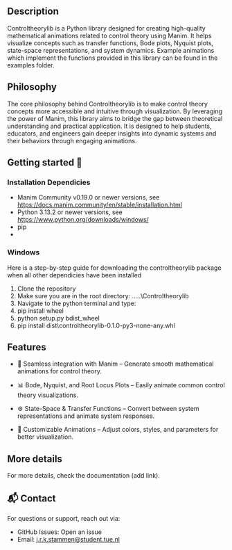 ## Description
Controltheorylib is a Python library designed for creating high-quality mathematical animations related to control theory using Manim. It helps visualize concepts such as transfer functions, Bode plots, Nyquist plots, state-space representations, and system dynamics. Example animations which implement the functions provided in this library can be found in the examples folder. 

## Philosophy
The core philosophy behind Controltheorylib is to make control theory concepts more accessible and intuitive through visualization. By leveraging the power of Manim, this library aims to bridge the gap between theoretical understanding and practical application. It is designed to help students, educators, and engineers gain deeper insights into dynamic systems and their behaviors through engaging animations.

## Getting started 🚀
### Installation Dependicies
+ Manim Community v0.19.0 or newer versions, see https://docs.manim.community/en/stable/installation.html
+ Python 3.13.2 or newer versions, see https://www.python.org/downloads/windows/
+ pip
+ 

### Windows
Here is a step-by-step guide for downloading the controltheorylib package when all other dependicies have been installed
1. Clone the repository
2. Make sure you are in the root directory: .....\Controltheorylib
3. Navigate to the python terminal and type:
4. pip install wheel
5. python setup.py bdist_wheel
6. pip install dist\controltheorylib-0.1.0-py3-none-any.whl

 ## Features

+ 🎥 Seamless integration with Manim – Generate smooth mathematical animations for control theory.

+ 📊 Bode, Nyquist, and Root Locus Plots – Easily animate common control theory visualizations.

+ ⚙️ State-Space & Transfer Functions – Convert between system representations and animate system responses.

+ 🔧 Customizable Animations – Adjust colors, styles, and parameters for better visualization.


## More details
For more details, check the documentation (add link).


## 📬 Contact
For questions or support, reach out via:
+ GitHub Issues: Open an issue
+ Email: j.r.k.stammen@student.tue.nl

